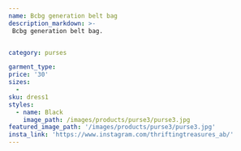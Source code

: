 ```yaml
---
name: Bcbg generation belt bag
description_markdown: >-
 Bcbg generation belt bag.


category: purses

garment_type:
price: '30'
sizes:
  -
sku: dress1
styles:
  - name: Black
    image_path: /images/products/purse3/purse3.jpg
featured_image_path: '/images/products/purse3/purse3.jpg'
insta_link: 'https://www.instagram.com/thriftingtreasures_ab/'
---
```

